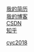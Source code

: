 [我的简历](https://strawqqhat.github.io/cv)<br/>
[我的博客](https://strawqqhat.gitee.io/)<br/>
[CSDN](https://blog.csdn.net/strawqqhat)<br/>
[知乎](https://www.zhihu.com/people/strawqqhat/activities)<br/>
  
[cyc2018](https://cyc2018.github.io/CS-Notes)<br>
